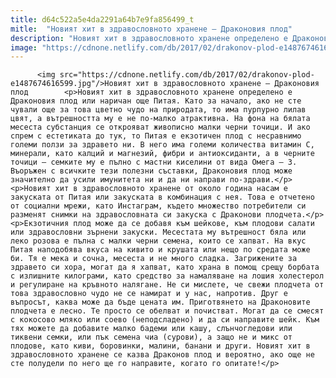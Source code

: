 ```yaml
---
title: d64c522a5e4da2291a64b7e9fa856499_t
mitle:  "Новият хит в здравословното хранене – Драконовия плод"
description: "Новият хит в здравословното хранене определено е Драконовия плод или наричан още Питая. Като за начало, ако не сте чували още за това цветно чудо на природата, то има пурпурно лилав цвят, а вътрешността му е не по-малко атрактивна. На фона на бялата месеста субстанция се открояват живописно малки черни точици. И ако спрем с …"
image: "https://cdnone.netlify.com/db/2017/02/drakonov-plod-e1487674616599.jpg"
---
```


          <img src="https://cdnone.netlify.com/db/2017/02/drakonov-plod-e1487674616599.jpg"/>Новият хит в здравословното хранене – Драконовия плод        <p>Новият хит в здравословното хранене определено е Драконовия плод или наричан още Питая. Като за начало, ако не сте чували още за това цветно чудо на природата, то има пурпурно лилав цвят, а вътрешността му е не по-малко атрактивна. На фона на бялата месеста субстанция се открояват живописно малки черни точици. И ако спрем с естетиката до тук, то Питая е екзотичен плод с несравнимо големи ползи за здравето ни. В него има големи количества витамин С, минерали, като калций и магнезий, фибри и антиоксиданти, а в черните точици – семките му е пълно с мастни киселини от вида Омега – 3. Въоръжен с всичките тези полезни съставки, Драконовия плод може значително да усили имунитета ни и да ни направи по-здрави.</p> <p>Новият хит в здравословното хранене от около година насам е закуската от Питая или закуската в комбинация с нея. Това е отчетено от социални мрежи, като Инстаграм, където множество потребители си разменят снимки на здравословната си закуска с Драконови плодчета.</p>     <p>Екзотичния плод може да се добавя към шейкове, към плодови салати или здравословни зърнени закуски. Месестата му вътрешност бяла или леко розова е пълна с малки черни семена, които се хапват. На вкус Питая наподобява вкуса на кивито и крушата или нещо по средата може би. Тя е мека и сочна, месеста и не много сладка. Загрижените за здравето си хора, могат да я хапват, като храна в помощ срещу борбата с излишните килограми, като средство за намаляване на лошия холестерол и регулиране на кръвното налягане. Не си мислете, че свежи плодчета от това здравословно чудо не се намират и у нас, напротив. Друг е въпросът, каква може да бъде цената им. Приготвянето на Драконовите плодчета е лесно. Те просто се обелват и почистват. Могат да се смесят с кокосово мляко или соево (неподсладено) и да си направите шейк. Към тях можете да добавите малко бадеми или кашу, слънчогледови или тиквени семки, или пък семена чиа (сурови), а защо не и микс от плодове, като киви, боровинки, малини, банани и други. Новият хит в здравословното хранене се казва Драконов плод и вероятно, ако още не сте полудели по него ще го направите, когато го опитате!</p>        